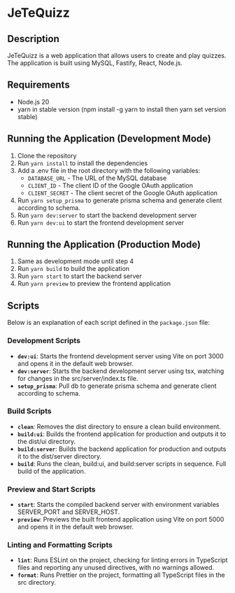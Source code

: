 # JeTeQuizz

## Description

JeTeQuizz is a web application that allows users to create and play quizzes. The application is built using MySQL, Fastify, React, Node.js.

## Requirements

- Node.js 20
- yarn in stable version (npm install -g yarn to install then yarn set version stable)

## Running the Application (Development Mode)

1. Clone the repository
2. Run `yarn install` to install the dependencies
3. Add a .env file in the root directory with the following variables:
   - `DATABASE_URL` - The URL of the MySQL database
   - `CLIENT_ID` - The client ID of the Google OAuth application
   - `CLIENT_SECRET` - The client secret of the Google OAuth application
4. Run `yarn setup_prisma` to generate prisma schema and generate client according to schema.  
5. Run `yarn dev:server` to start the backend development server  
6. Run `yarn dev:ui` to start the frontend development server  

## Running the Application (Production Mode)

1. Same as development mode until step 4
2. Run `yarn build` to build the application 
3. Run `yarn start` to start the backend server 
4. Run `yarn preview` to preview the frontend application

## Scripts

Below is an explanation of each script defined in the `package.json` file:
    
### Development Scripts

- **`dev:ui`**: Starts the frontend development server using Vite on port 3000 and opens it in the default web browser.
- **`dev:server`**: Starts the backend development server using tsx, watching for changes in the src/server/index.ts file.
- **`setup_prisma`**: Pull db to generate prisma schema and generate client according to schema.

### Build Scripts

- **`clean`**: Removes the dist directory to ensure a clean build environment.
- **`build:ui`**: Builds the frontend application for production and outputs it to the dist/ui directory.
- **`build:server`**: Builds the backend application for production and outputs it to the dist/server directory.
- **`build`**: Runs the clean, build:ui, and build:server scripts in sequence. Full build of the application.

### Preview and Start Scripts

- **`start`**: Starts the compiled backend server with environment variables SERVER_PORT and SERVER_HOST.
- **`preview`**: Previews the built frontend application using Vite on port 5000 and opens it in the default web browser.

### Linting and Formatting Scripts

- **`lint`**: Runs ESLint on the project, checking for linting errors in TypeScript files and reporting any unused directives, with no warnings allowed.
- **`format`**: Runs Prettier on the project, formatting all TypeScript files in the src directory.
